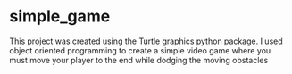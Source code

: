 # simple_game

This project was created using the Turtle graphics python package.
I used object oriented programming to create a simple video game where you must move your player to the end while dodging the moving obstacles
